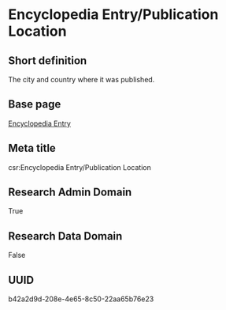 # Encyclopedia Entry/Publication Location
## Short definition
The city and country where it was published.
## Base page
[Encyclopedia Entry](../../Objects/Encyclopedia%20Entry.md)
## Meta title
csr:Encyclopedia Entry/Publication Location
## Research Admin Domain
True
## Research Data Domain
False
## UUID
b42a2d9d-208e-4e65-8c50-22aa65b76e23
